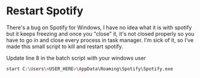 # Restart Spotify
There's a bug on Spotify for Windows, I have no idea what it is with spotify but it keeps freezing and once you "close" it, it's not closed properly so you have to go in and close every process in task manager. I'm sick of it, so I've made this small script to kill and restart spotify.

Update line 8 in the batch script with your windows user

```bash
start C:\Users\<USER_HERE>\AppData\Roaming\Spotify\Spotify.exe
```
